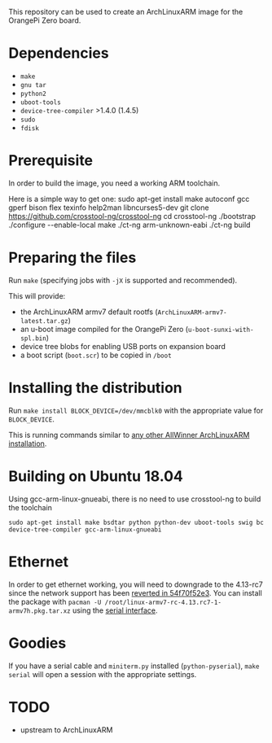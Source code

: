 This repository can be used to create an ArchLinuxARM image for the OrangePi
Zero board.


Dependencies
============

- `make`
- `gnu tar`
- `python2`
- `uboot-tools`
- `device-tree-compiler` >1.4.0 (1.4.5)
- `sudo`
- `fdisk`


Prerequisite
============

In order to build the image, you need a working ARM toolchain.

Here is a simple way to get one:
    sudo apt-get install make autoconf gcc gperf bison flex texinfo help2man libncurses5-dev
    git clone https://github.com/crosstool-ng/crosstool-ng
    cd crosstool-ng
    ./bootstrap
    ./configure --enable-local
    make
    ./ct-ng arm-unknown-eabi
    ./ct-ng build


Preparing the files
===================

Run `make` (specifying jobs with `-jX` is supported and recommended).

This will provide:

- the ArchLinuxARM armv7 default rootfs (`ArchLinuxARM-armv7-latest.tar.gz`)
- an u-boot image compiled for the OrangePi Zero (`u-boot-sunxi-with-spl.bin`)
- device tree blobs for enabling USB ports on expansion board
- a boot script (`boot.scr`) to be copied in `/boot`


Installing the distribution
===========================

Run `make install BLOCK_DEVICE=/dev/mmcblk0` with the appropriate value for
`BLOCK_DEVICE`.

This is running commands similar to [any other AllWinner ArchLinuxARM
installation][alarm-allwinner].

[alarm-allwinner]: https://archlinuxarm.org/platforms/armv7/allwinner/.


Building on Ubuntu 18.04
========================
Using gcc-arm-linux-gnueabi, there is no need to use crosstool-ng to build the toolchain
```
sudo apt-get install make bsdtar python python-dev uboot-tools swig bc device-tree-compiler gcc-arm-linux-gnueabi
```

Ethernet
========

In order to get ethernet working, you will need to downgrade to the 4.13-rc7
since the network support has been [reverted in 54f70f52e3][sunxi-revert]. You
can install the package with `pacman -U
/root/linux-armv7-rc-4.13.rc7-1-armv7h.pkg.tar.xz` using the [serial
interface][opiz-serial].

[sunxi-revert]: https://git.kernel.org/pub/scm/linux/kernel/git/torvalds/linux.git/commit/?id=54f70f52e3b3a26164220d98a712a274bd28502f
[opiz-serial]: http://linux-sunxi.org/Xunlong_Orange_Pi_Zero#Locating_the_UART


Goodies
=======

If you have a serial cable and `miniterm.py` installed (`python-pyserial`),
`make serial` will open a session with the appropriate settings.


TODO
====

- upstream to ArchLinuxARM

